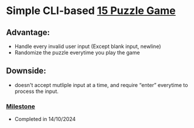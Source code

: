 <h1>Simple CLI-based <a href="https://en.wikipedia.org/wiki/15_puzzle">15 Puzzle Game</a> </h1>
<h2>Advantage:</h2>
<ul>
  <li>Handle every invalid user input (Except blank input, newline)</li>
  <li>Randomize the puzzle everytime you play the game</li>
</ul>

<h2>Downside:</h2>
<ul>
  <li>doesn't accept mutliple input at a time, and require <q>enter</q> everytime to process the input.</li>
</ul>

<h3><ins>Milestone</ins></h3>
<ul>
  <li>Completed in 14/10/2024</li>
</ul>

